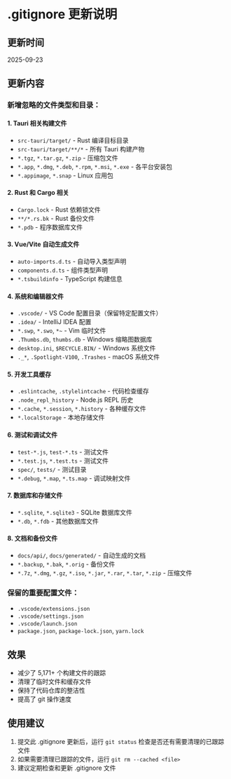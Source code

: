 # .gitignore 更新说明

## 更新时间
2025-09-23

## 更新内容

### 新增忽略的文件类型和目录：

#### 1. Tauri 相关构建文件
- `src-tauri/target/` - Rust 编译目标目录
- `src-tauri/target/**/*` - 所有 Tauri 构建产物
- `*.tgz`, `*.tar.gz`, `*.zip` - 压缩包文件
- `*.app`, `*.dmg`, `*.deb`, `*.rpm`, `*.msi`, `*.exe` - 各平台安装包
- `*.appimage`, `*.snap` - Linux 应用包

#### 2. Rust 和 Cargo 相关
- `Cargo.lock` - Rust 依赖锁文件
- `**/*.rs.bk` - Rust 备份文件
- `*.pdb` - 程序数据库文件

#### 3. Vue/Vite 自动生成文件
- `auto-imports.d.ts` - 自动导入类型声明
- `components.d.ts` - 组件类型声明
- `*.tsbuildinfo` - TypeScript 构建信息

#### 4. 系统和编辑器文件
- `.vscode/` - VS Code 配置目录（保留特定配置文件）
- `.idea/` - IntelliJ IDEA 配置
- `*.swp`, `*.swo`, `*~` - Vim 临时文件
- `.Thumbs.db`, `thumbs.db` - Windows 缩略图数据库
- `desktop.ini`, `$RECYCLE.BIN/` - Windows 系统文件
- `._*`, `.Spotlight-V100`, `.Trashes` - macOS 系统文件

#### 5. 开发工具缓存
- `.eslintcache`, `.stylelintcache` - 代码检查缓存
- `.node_repl_history` - Node.js REPL 历史
- `*.cache`, `*.session`, `*.history` - 各种缓存文件
- `*.localStorage` - 本地存储文件

#### 6. 测试和调试文件
- `test-*.js`, `test-*.ts` - 测试文件
- `*.test.js`, `*.test.ts` - 测试文件
- `spec/`, `tests/` - 测试目录
- `*.debug`, `*.map`, `*.ts.map` - 调试映射文件

#### 7. 数据库和存储文件
- `*.sqlite`, `*.sqlite3` - SQLite 数据库文件
- `*.db`, `*.fdb` - 其他数据库文件

#### 8. 文档和备份文件
- `docs/api/`, `docs/generated/` - 自动生成的文档
- `*.backup`, `*.bak`, `*.orig` - 备份文件
- `*.7z`, `*.dmg`, `*.gz`, `*.iso`, `*.jar`, `*.rar`, `*.tar`, `*.zip` - 压缩文件

### 保留的重要配置文件：
- `.vscode/extensions.json`
- `.vscode/settings.json`
- `.vscode/launch.json`
- `package.json`, `package-lock.json`, `yarn.lock`

## 效果
- 减少了 5,171+ 个构建文件的跟踪
- 清理了临时文件和缓存文件
- 保持了代码仓库的整洁性
- 提高了 git 操作速度

## 使用建议
1. 提交此 .gitignore 更新后，运行 `git status` 检查是否还有需要清理的已跟踪文件
2. 如果需要清理已跟踪的文件，运行 `git rm --cached <file>`
3. 建议定期检查和更新 .gitignore 文件